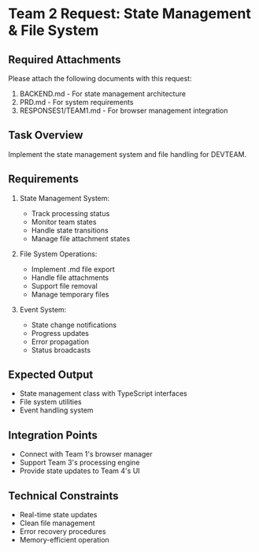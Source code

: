 # Team 2 Request: State Management & File System

## Required Attachments
Please attach the following documents with this request:
1. BACKEND.md - For state management architecture
2. PRD.md - For system requirements
3. RESPONSES1/TEAM1.md - For browser management integration

## Task Overview
Implement the state management system and file handling for DEVTEAM.

## Requirements
1. State Management System:
   - Track processing status
   - Monitor team states
   - Handle state transitions
   - Manage file attachment states

2. File System Operations:
   - Implement .md file export
   - Handle file attachments
   - Support file removal
   - Manage temporary files

3. Event System:
   - State change notifications
   - Progress updates
   - Error propagation
   - Status broadcasts

## Expected Output
- State management class with TypeScript interfaces
- File system utilities
- Event handling system

## Integration Points
- Connect with Team 1's browser manager
- Support Team 3's processing engine
- Provide state updates to Team 4's UI

## Technical Constraints
- Real-time state updates
- Clean file management
- Error recovery procedures
- Memory-efficient operation 